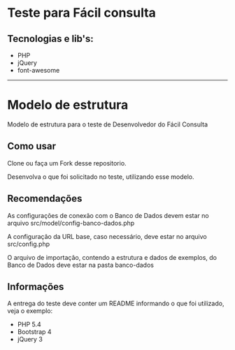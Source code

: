 # Teste para Fácil consulta
## Tecnologias e lib's:
  * PHP
  * jQuery
  * font-awesome
-------------------

# Modelo de estrutura
Modelo de estrutura para o teste de Desenvolvedor do Fácil Consulta



## Como usar
Clone ou faça um Fork desse repositorio.

Desenvolva o que foi solicitado no teste, utilizando esse modelo.

## Recomendações
As configurações de conexão com o Banco de Dados devem estar no arquivo src/model/config-banco-dados.php

A configuração da URL base, caso necessário, deve estar no arquivo src/config.php

O arquivo de importação, contendo a estrutura e dados de exemplos, do Banco de Dados deve estar na pasta banco-dados

## Informações
A entrega do teste deve conter um README informando o que foi utilizado, veja o exemplo:

* PHP 5.4
* Bootstrap 4
* jQuery 3

